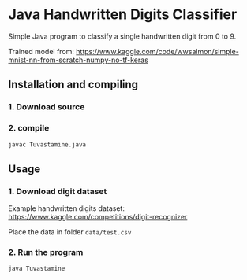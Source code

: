 ﻿# Java Handwritten Digits Classifier

Simple Java program to classify a single handwritten digit from 0 to 9.

Trained model from: https://www.kaggle.com/code/wwsalmon/simple-mnist-nn-from-scratch-numpy-no-tf-keras

## Installation and compiling
### 1. Download source
### 2. compile
```sh
javac Tuvastamine.java
```

## Usage

### 1. Download digit dataset 
Example handwritten digits dataset: https://www.kaggle.com/competitions/digit-recognizer

Place the data in folder `data/test.csv`
### 2. Run the program
```sh
java Tuvastamine
```
